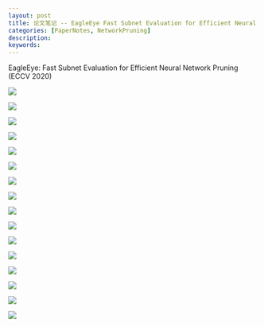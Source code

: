 ```yaml
---
layout: post
title: 论文笔记 -- EagleEye Fast Subnet Evaluation for Efficient Neural Network Pruning
categories: [PaperNotes, NetworkPruning]
description: 
keywords: 
---
```


EagleEye: Fast Subnet Evaluation for Efficient Neural Network Pruning (ECCV 2020)

![](/images/ECCV2020_EagleEye_Fast_Subnet_Evaluation_for_Efficient_Neural_Network_Pruning/ECCV2020_EagleEye_Fast_Subnet_Evaluation_for_Efficient_Neural_Network_Pruning-01.png)



![](/images/ECCV2020_EagleEye_Fast_Subnet_Evaluation_for_Efficient_Neural_Network_Pruning/ECCV2020_EagleEye_Fast_Subnet_Evaluation_for_Efficient_Neural_Network_Pruning-02.png)





![](/images/ECCV2020_EagleEye_Fast_Subnet_Evaluation_for_Efficient_Neural_Network_Pruning/ECCV2020_EagleEye_Fast_Subnet_Evaluation_for_Efficient_Neural_Network_Pruning-03.png)





![](/images/ECCV2020_EagleEye_Fast_Subnet_Evaluation_for_Efficient_Neural_Network_Pruning/ECCV2020_EagleEye_Fast_Subnet_Evaluation_for_Efficient_Neural_Network_Pruning-04.png)





![](/images/ECCV2020_EagleEye_Fast_Subnet_Evaluation_for_Efficient_Neural_Network_Pruning/ECCV2020_EagleEye_Fast_Subnet_Evaluation_for_Efficient_Neural_Network_Pruning-05.png)





![](/images/ECCV2020_EagleEye_Fast_Subnet_Evaluation_for_Efficient_Neural_Network_Pruning/ECCV2020_EagleEye_Fast_Subnet_Evaluation_for_Efficient_Neural_Network_Pruning-06.png)





![](/images/ECCV2020_EagleEye_Fast_Subnet_Evaluation_for_Efficient_Neural_Network_Pruning/ECCV2020_EagleEye_Fast_Subnet_Evaluation_for_Efficient_Neural_Network_Pruning-07.png)





![](/images/ECCV2020_EagleEye_Fast_Subnet_Evaluation_for_Efficient_Neural_Network_Pruning/ECCV2020_EagleEye_Fast_Subnet_Evaluation_for_Efficient_Neural_Network_Pruning-08.png)





![](/images/ECCV2020_EagleEye_Fast_Subnet_Evaluation_for_Efficient_Neural_Network_Pruning/ECCV2020_EagleEye_Fast_Subnet_Evaluation_for_Efficient_Neural_Network_Pruning-09.png)





![](/images/ECCV2020_EagleEye_Fast_Subnet_Evaluation_for_Efficient_Neural_Network_Pruning/ECCV2020_EagleEye_Fast_Subnet_Evaluation_for_Efficient_Neural_Network_Pruning-10.png)





![](/images/ECCV2020_EagleEye_Fast_Subnet_Evaluation_for_Efficient_Neural_Network_Pruning/ECCV2020_EagleEye_Fast_Subnet_Evaluation_for_Efficient_Neural_Network_Pruning-11.png)





![](/images/ECCV2020_EagleEye_Fast_Subnet_Evaluation_for_Efficient_Neural_Network_Pruning/ECCV2020_EagleEye_Fast_Subnet_Evaluation_for_Efficient_Neural_Network_Pruning-12.png)





![](/images/ECCV2020_EagleEye_Fast_Subnet_Evaluation_for_Efficient_Neural_Network_Pruning/ECCV2020_EagleEye_Fast_Subnet_Evaluation_for_Efficient_Neural_Network_Pruning-13.png)





![](/images/ECCV2020_EagleEye_Fast_Subnet_Evaluation_for_Efficient_Neural_Network_Pruning/ECCV2020_EagleEye_Fast_Subnet_Evaluation_for_Efficient_Neural_Network_Pruning-14.png)





![](/images/ECCV2020_EagleEye_Fast_Subnet_Evaluation_for_Efficient_Neural_Network_Pruning/ECCV2020_EagleEye_Fast_Subnet_Evaluation_for_Efficient_Neural_Network_Pruning-15.png)





![](/images/ECCV2020_EagleEye_Fast_Subnet_Evaluation_for_Efficient_Neural_Network_Pruning/ECCV2020_EagleEye_Fast_Subnet_Evaluation_for_Efficient_Neural_Network_Pruning-16.png)